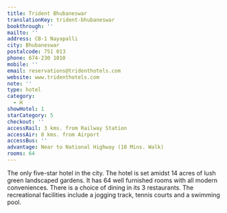 ```yaml
---
title: Trident Bhubaneswar
translationKey: trident-bhubaneswar
bookthrough: ''
mailto: ''
address: CB-1 Nayapalli
city: Bhubaneswar
postalcode: 751 013
phone: 674-230 1010
mobile: ''
email: reservations@tridenthotels.com
website: www.tridenthotels.com
note: ''
type: hotel
category:
  - H
showHotel: 1
starCategory: 5
checkout: ''
accessRail: 3 kms. from Railway Station
accessAir: 8 kms. from Airport
accessBus: ''
advantage: Near to National Highway (10 Mins. Walk)
rooms: 64
---
```

The only five-star hotel in the city. The hotel is set amidst 14 acres of lush green landscaped gardens. It has 64 well furnished rooms with all modern conveniences. There is a choice of dining in its 3 restaurants. The recreational facilities include a jogging track, tennis courts and a swimming pool.